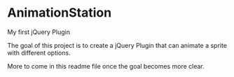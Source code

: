 AnimationStation
================

My first jQuery Plugin

The goal of this project is to create a jQuery Plugin that can animate a sprite with different options.

More to come in this readme file once the goal becomes more clear.
